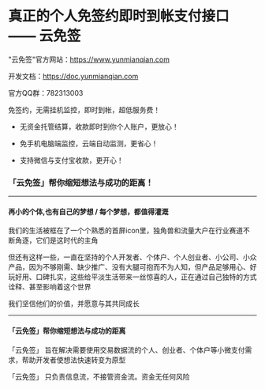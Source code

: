 # 真正的个人免签约即时到帐支付接口 —— 云免签

"云免签"官方网站：https://www.yunmianqian.com

开发文档：https://doc.yunmianqian.com

官方QQ群：782313003

免签约，无需挂机监控，即时到帐，超低服务费！

* 无资金托管结算，收款即时到你个人账户，更放心！

* 免手机电脑端监控，云端自动监测，更省心！

* 支持微信与支付宝收款，更开心！


### 「云免签」帮你缩短想法与成功的距离！

*** 

#### **再小的个体,也有自己的梦想 / 每个梦想，都值得灌溉**
我们的生活被框在了一个个熟悉的首屏icon里，独角兽和流量大户在行业赛道不断角逐，它们是这时代的主角

但还有这样一些，一直在坚持的个人开发者、个体户、个人创业者、小公司、小众产品，因为不够刚需、缺少推广、没有大腿可抱而不为人知，但产品足够用心、好玩好用、口碑扎实，这些给平淡生活带来一丝惊喜的人，正在通过自己独特的方式诠释、甚至影响着这个世界

我们坚信他们的价值，并愿意与其共同成长

***

#### **「云免签」帮你缩短想法与成功的距离**

「云免签」 旨在解决需要使用交易数据流的个人、创业者、个体户等小微支付需求，帮助开发者使想法快速转变为原型

「云免签」 只负责信息流，不接管资金流。资金无任何风险
